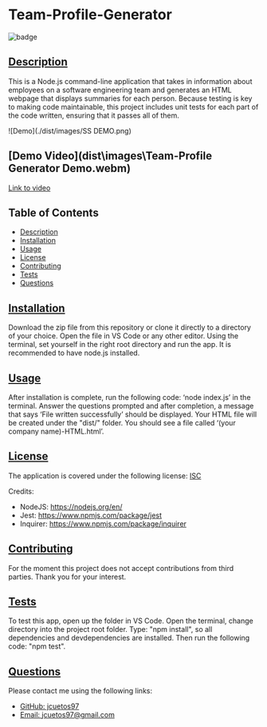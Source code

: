 # Team-Profile-Generator
 
![badge](https://img.shields.io/badge/license-isc-blue)

## [Description](#table-of-contents)

This is a Node.js command-line application that takes in information about employees on a software engineering team and generates an HTML webpage that displays summaries for each person. Because testing is key to making code maintainable, this project includes unit tests for each part of the code written, ensuring that it passes all of them.

![Demo](./dist/images/SS DEMO.png)

## [Demo Video](dist\images\Team-Profile Generator Demo.webm)
[Link to video](https://drive.google.com/file/d/1GEQNU5Sw9neb_LU-KwUL9GAUd7uRkv2p/view) 

## Table of Contents
* [Description](#description)
* [Installation](#installation)
* [Usage](#usage)
* [License](#license)
* [Contributing](#contributing)
* [Tests](#tests)
* [Questions](#questions)



## [Installation](#table-of-contents)

Download the zip file from this repository or clone it directly to a directory of your choice. Open the file in VS Code or any other editor. Using the terminal, set yourself in the right root directory and run the app. It is recommended to have node.js installed. 

## [Usage](#table-of-contents)

After installation is complete, run the following code: ‘node index.js’ in the terminal. Answer the questions prompted and after completion, a message that says ‘File written successfully’ should be displayed. Your HTML file will be created under the "dist/" folder. You should see a file called ‘(your company name)-HTML.html’.  


## [License](#table-of-contents)
The application is covered under the following license:
[ISC](https://choosealicense.com/licenses/isc)

Credits:

- NodeJS: https://nodejs.org/en/
- Jest: https://www.npmjs.com/package/jest
- Inquirer: https://www.npmjs.com/package/inquirer


## [Contributing](#table-of-contents)

For the moment this project does not accept contributions from third parties. Thank you for your interest.

## [Tests](#table-of-contents)

To test this app, open up the folder in VS Code. Open the terminal, change directory into the project root folder. Type: "npm install", so all dependencies and devdependencies are installed. Then run the following code: "npm test".   

## [Questions](#table-of-contents)

Please contact me using the following links:
* [GitHub: jcuetos97](https://github.com/jcuetos97)
* [Email: jcuetos97@gmail.com](mailto:jcuetos97@gmail.com)

